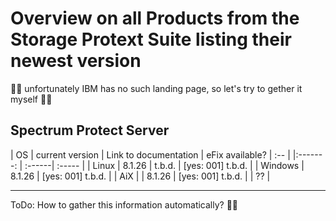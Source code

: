 # Overview on all Products from the Storage Protext Suite listing their newest version
👷‍♀️ unfortunately IBM has no such landing page, so let's try to gether it myself 👷‍♀️

## Spectrum Protect Server
| OS | current version | Link to documentation | eFix available?
| :-- | |:-------: | :------| :----- |
| Linux | 8.1.26 | t.b.d. | [yes: 001] t.b.d. |
| Windows | 8.1.26 |  [yes: 001] t.b.d. |
| AiX | | 8.1.26 |  [yes: 001] t.b.d. |
| ?? |

---
ToDo:
How to gather this information automatically? 👷‍♀️
